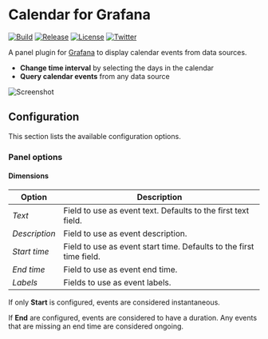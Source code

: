 # Calendar for Grafana

[![Build](https://github.com/marcusolsson/grafana-calendar-panel/workflows/CI/badge.svg)](https://github.com/marcusolsson/grafana-calendar-panel/actions?query=workflow%3A%22CI%22)
[![Release](https://github.com/marcusolsson/grafana-calendar-panel/workflows/Release/badge.svg)](https://github.com/marcusolsson/grafana-calendar-panel/actions?query=workflow%3ARelease)
[![License](https://img.shields.io/github/license/marcusolsson/grafana-calendar-panel)](LICENSE)
[![Twitter](https://img.shields.io/twitter/follow/marcusolsson?color=%231DA1F2&label=twitter&style=plastic)](https://twitter.com/marcusolsson)

A panel plugin for [Grafana](https://grafana.com) to display calendar events from data sources.

- **Change time interval** by selecting the days in the calendar
- **Query calendar events** from any data source

![Screenshot](https://github.com/marcusolsson/grafana-calendar-panel/raw/main/src/img/screenshot.png)

## Configuration

This section lists the available configuration options.

### Panel options

#### Dimensions

| Option        | Description                                                         |
|---------------|---------------------------------------------------------------------|
| _Text_        | Field to use as event text. Defaults to the first text field.       |
| _Description_ | Field to use as event description.                                  |
| _Start time_  | Field to use as event start time. Defaults to the first time field. |
| _End time_    | Field to use as event end time.                                     |
| _Labels_      | Fields to use as event labels.                                      |

If only **Start** is configured, events are considered instantaneous.

If **End** are configured, events are considered to have a duration. Any events that are missing an end time are considered ongoing.

